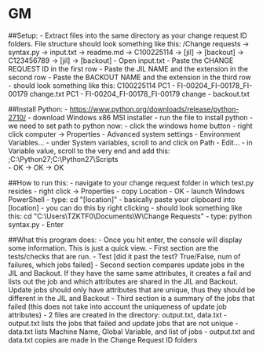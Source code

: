 # GM
##Setup: 
	- Extract files into the same directory as your change request ID folders. File structure should look something like this:
		/Change requests
			-> syntax.py
			-> input.txt
			-> readme.md
			-> C100225114
				-> [jil]
				-> [backout]
			-> C123456789
				-> [jil]
				-> [backout]
	- Open input.txt
	- Paste the CHANGE REQUEST ID in the first row
	- Paste the JIL NAME and the extension in the second row
	- Paste the BACKOUT NAME and the extension in the third row
	- should look something like this:
		C100225114
		PC1 - FI-00204_FI-00178_FI-00179 change.txt
		PC1 - FI-00204_FI-00178_FI-00179 change - backout.txt

##Install Python:
	- https://www.python.org/downloads/release/python-2710/
	- download Windows x86 MSI installer
	- run the file to install python
	- we need to set path to python now:
		- click the windows home button
		- right click computer -> Properties
		- Advanced system settings 
		- Environment Variables...
		- under System variables, scroll to and click on Path
		- Edit...
		- in Variable value, scroll to the very end and add this:
			;C:\Python27\;C:\Python27\Scripts\
		- OK -> OK -> OK

##How to run this:
	- navigate to your change request folder in which test.py resides
	- right click -> Properties
	- copy Location
	- OK
	- launch Windows PowerShell
	- type:
		cd "[location]"
		- basically paste your clipboard into [location]
		- you can do this by right clicking
		- should look something like this: 
			cd "C:\Users\TZKTF0\Documents\W\Change Requests"
	- type:
		python syntax.py
	- Enter

##What this program does:
	- Once you hit enter, the console will display some information. This is just a quick view. 
		- First section are the tests/checks that are run. 
			- Test [did it past the test? True/False, num of failures, which jobs failed]
		- Second section compares update jobs in the JIL and Backout. If they have the same same attributes, it creates a fail and lists out the job and which attributes are shared in the JIL and Backout. Update jobs should only have attributes that are unique, thus they should be different in the JIL and Backout
		- Third section is a summary of the jobs that failed (this does not take into account the uniqueness of update job attributes)
	- 2 files are created in the directory: output.txt, data.txt
		- output.txt lists the jobs that failed and update jobs that are not unique
		- data.txt lists Machine Name, Global Variable, and list of jobs
	- output.txt and data.txt copies are made in the Change Request ID folders
